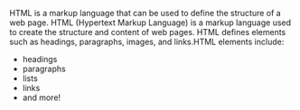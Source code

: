 HTML is a markup language that can be used to define the structure of a web page. HTML (Hypertext Markup Language) is a markup language used to create the structure and content of web pages. HTML defines elements such as headings, paragraphs, images, and links.HTML elements include:

* headings
* paragraphs
* lists
* links
* and more!

